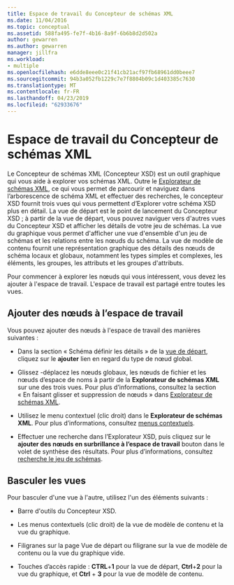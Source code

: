 ```yaml
---
title: Espace de travail du Concepteur de schémas XML
ms.date: 11/04/2016
ms.topic: conceptual
ms.assetid: 588fa495-fe7f-4b16-8a9f-6b6b8d2d502a
author: gewarren
ms.author: gewarren
manager: jillfra
ms.workload:
- multiple
ms.openlocfilehash: e6dde8eee0c21f41cb21acf97fb68961dd0beee7
ms.sourcegitcommit: 94b3a052fb1229c7e7f8804b09c1d403385c7630
ms.translationtype: MT
ms.contentlocale: fr-FR
ms.lasthandoff: 04/23/2019
ms.locfileid: "62933676"
---
```

# <a name="xml-schema-designer-workspace"></a>Espace de travail du Concepteur de schémas XML

Le Concepteur de schémas XML (Concepteur XSD) est un outil graphique qui vous aide à explorer vos schémas XML. Outre le [Explorateur de schémas XML](../xml-tools/xml-schema-explorer.md), ce qui vous permet de parcourir et naviguez dans l’arborescence de schéma XML et effectuer des recherches, le concepteur XSD fournit trois vues qui vous permettent d’Explorer votre schéma XSD plus en détail. La vue de départ est le point de lancement du Concepteur XSD ; à partir de la vue de départ, vous pouvez naviguer vers d'autres vues du Concepteur XSD et afficher les détails de votre jeu de schémas. La vue du graphique vous permet d'afficher une vue d'ensemble d'un jeu de schémas et les relations entre les nœuds du schéma. La vue de modèle de contenu fournit une représentation graphique des détails des nœuds de schéma locaux et globaux, notamment les types simples et complexes, les éléments, les groupes, les attributs et les groupes d'attributs.

Pour commencer à explorer les nœuds qui vous intéressent, vous devez les ajouter à l'espace de travail. L'espace de travail est partagé entre toutes les vues.

## <a name="add-nodes-to-the-workspace"></a>Ajouter des nœuds à l’espace de travail

Vous pouvez ajouter des nœuds à l'espace de travail des manières suivantes :

- Dans la section « Schéma définir les détails » de la [vue de départ](../xml-tools/start-view.md), cliquez sur le **ajouter** lien en regard du type de nœud global.

- Glissez -déplacez les nœuds globaux, les nœuds de fichier et les nœuds d’espace de noms à partir de la **Explorateur de schémas XML** sur une des trois vues. Pour plus d’informations, consultez la section « En faisant glisser et suppression de nœuds » dans [Explorateur de schémas XML](../xml-tools/xml-schema-explorer.md).

- Utilisez le menu contextuel (clic droit) dans le **Explorateur de schémas XML**. Pour plus d’informations, consultez [menus contextuels](../xml-tools/context-menus-xml-schema-explorer.md).

- Effectuer une recherche dans l’Explorateur XSD, puis cliquez sur le **ajouter des nœuds en surbrillance à l’espace de travail** bouton dans le volet de synthèse des résultats. Pour plus d’informations, consultez [recherche le jeu de schémas](../xml-tools/searching-the-schema-set.md).

## <a name="switch-views"></a>Basculer les vues

Pour basculer d'une vue à l'autre, utilisez l'un des éléments suivants :

- Barre d'outils du Concepteur XSD.

- Les menus contextuels (clic droit) de la vue de modèle de contenu et la vue du graphique.

- Filigranes sur la page Vue de départ ou filigrane sur la vue de modèle de contenu ou la vue du graphique vide.

- Touches d’accès rapide : **CTRL**+**1** pour la vue de départ, **Ctrl**+**2** pour la vue du graphique, et **Ctrl** + **3** pour la vue de modèle de contenu.